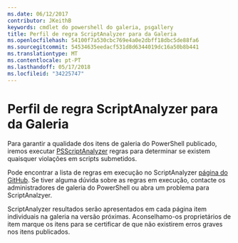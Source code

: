 ```yaml
---
ms.date: 06/12/2017
contributor: JKeithB
keywords: cmdlet do powershell do galeria, psgallery
title: Perfil de regra ScriptAnalyzer para da Galeria
ms.openlocfilehash: 54100f7a530cbc769e4a0e2dbff18dbc5de88fa6
ms.sourcegitcommit: 54534635eedacf531d8d6344019dc16a50b8b441
ms.translationtype: MT
ms.contentlocale: pt-PT
ms.lasthandoff: 05/17/2018
ms.locfileid: "34225747"
---
```

# <a name="scriptanalyzer-rule-profile-for-gallery"></a>Perfil de regra ScriptAnalyzer para da Galeria

Para garantir a qualidade dos itens de galeria do PowerShell publicado, iremos executar [PSScriptAnalyzer](https://github.com/PowerShell/PSScriptAnalyzer) regras para determinar se existem quaisquer violações em scripts submetidos.

Pode encontrar a lista de regras em execução no ScriptAnalyzer [página do GitHub](https://github.com/PowerShell/PSScriptAnalyzer/blob/development/Engine/Settings/PSGallery.psd1).
Se tiver alguma dúvida sobre as regras em execução, contacte os administradores de galeria do PowerShell ou abra um problema para ScriptAnalzyer.

ScriptAnalyzer resultados serão apresentados em cada página item individuais na galeria na versão próximas. Aconselhamo-os proprietários de item marque os itens para se certificar de que não existirem erros graves nos itens publicados.
